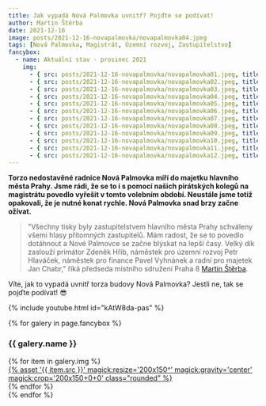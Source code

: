 ```yaml
---
title: Jak vypadá Nová Palmovka uvnitř? Pojďte se podívat!
author: Martin Štěrba
date: 2021-12-16
image: posts/2021-12-16-novapalmovka/novapalmovka04.jpeg
tags: [Nová Palmovka, Magistrát, Územní rozvoj, Zastupitelstvo]
fancybox:
  - name: Aktuální stav - prosinec 2021
    img:
      - { src: posts/2021-12-16-novapalmovka/novapalmovka01.jpeg, title: Aktuální stav Nové Palmovky }
      - { src: posts/2021-12-16-novapalmovka/novapalmovka02.jpeg, title: Aktuální stav Nové Palmovky }
      - { src: posts/2021-12-16-novapalmovka/novapalmovka03.jpeg, title: Aktuální stav Nové Palmovky }
      - { src: posts/2021-12-16-novapalmovka/novapalmovka04.jpeg, title: Aktuální stav Nové Palmovky }
      - { src: posts/2021-12-16-novapalmovka/novapalmovka05.jpeg, title: Aktuální stav Nové Palmovky }
      - { src: posts/2021-12-16-novapalmovka/novapalmovka06.jpeg, title: Aktuální stav Nové Palmovky }
      - { src: posts/2021-12-16-novapalmovka/novapalmovka07.jpeg, title: Aktuální stav Nové Palmovky }
      - { src: posts/2021-12-16-novapalmovka/novapalmovka08.jpeg, title: Aktuální stav Nové Palmovky }      
      - { src: posts/2021-12-16-novapalmovka/novapalmovka09.jpeg, title: Aktuální stav Nové Palmovky }
      - { src: posts/2021-12-16-novapalmovka/novapalmovka10.jpeg, title: Aktuální stav Nové Palmovky }
      - { src: posts/2021-12-16-novapalmovka/novapalmovka11.jpeg, title: Aktuální stav Nové Palmovky }
      - { src: posts/2021-12-16-novapalmovka/novapalmovka12.jpeg, title: Aktuální stav Nové Palmovky }
---
```


**Torzo nedostavěné radnice Nová Palmovka míří do majetku hlavního města Prahy. Jsme rádi, že se to i s pomocí našich pirátských kolegů na magistrátu povedlo vyřešit v tomto volebním období. Neustále jsme totiž opakovali, že je nutné konat rychle. Nová Palmovka snad brzy začne ožívat.**

>"Všechny tisky byly zastupitelstvem hlavního města Prahy schváleny všemi hlasy přítomných zastupitelů. Mám radost, že se to povedlo dotáhnout a Nové Palmovce se začne blýskat na lepší časy. Velký dík zaslouží primátor Zdeněk Hřib, náměstek pro územní rozvoj Petr Hlaváček, náměstek pro finance Pavel Vyhnánek a radní pro majetek Jan Chabr," říká předseda místního sdružení Praha 8 [Martin Štěrba](https://praha8.pirati.cz/lide/martin-sterba.html).

Víte, jak to vypadá uvnitř torza budovy Nová Palmovka? Jestli ne, tak se pojďte podívat! 😎

{% include youtube.html id="kAtW8da-pas" %}

{% for galery in page.fancybox %}
<div class="mt-4">
  <h3>{{ galery.name }}</h3>
  <div class="grid grid-cols-4 gap-4">
  {% for item in galery.img %}
    <div class="">
      <a data-fancybox="gallery" href="{% asset '{{ item.src }}' @path %}" data-caption="{{ item.title }}">{% asset '{{ item.src }}' magick:resize='200x150^' magick:gravity='center' magick:crop='200x150+0+0' class="rounded" %}</a>
    </div>
  {% endfor %}
  </div>
</div>
{% endfor %}
 
